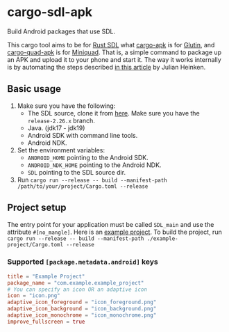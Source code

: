 # cargo-sdl-apk
Build Android packages that use SDL.

This cargo tool aims to be for [Rust SDL](https://docs.rs/sdl2/latest/sdl2/) what [cargo-apk](https://crates.io/crates/cargo-apk) is for [Glutin](https://crates.io/crates/glutin), and [cargo-quad-apk](https://crates.io/crates/cargo-quad-apk) is for [Miniquad](https://crates.io/crates/miniquad). That is, a simple command to package up an APK and upload it to your phone and start it. The way it works internally is by automating the steps described [in this article](https://julhe.github.io/posts/building-an-android-app-with-rust-and-sdl2/) by Julian Heinken.

## Basic usage

1. Make sure you have the following:
   * The SDL source, clone it from [here](https://github.com/libsdl-org/SDL). Make sure you have the `release-2.26.x` branch.
   * Java. (jdk17 - jdk19)
   * Android SDK with command line tools.
   * Android NDK.
2. Set the environment variables:
   * `ANDROID_HOME` pointing to the Android SDK.
   * `ANDROID_NDK_HOME` pointing to the Android NDK.
   * `SDL` pointing to the SDL source dir.
3. Run `cargo run --release -- build --manifest-path /path/to/your/project/Cargo.toml --release`

## Project setup

The entry point for your application must be called `SDL_main` and use the attribute `#[no_mangle]`. Here is an [example project](https://github.com/riseupgroup/cargo-sdl-apk/tree/master/example-project). To build the project, run `cargo run --release -- build --manifest-path ./example-project/Cargo.toml --release`

### Supported `[package.metadata.android]` keys

```toml
title = "Example Project"
package_name = "com.example.example_project"
# You can specify an icon OR an adaptive icon
icon = "icon.png"
adaptive_icon_foreground = "icon_foreground.png"
adaptive_icon_background = "icon_background.png"
adaptive_icon_monochrome = "icon_monochrome.png"
improve_fullscreen = true
```

